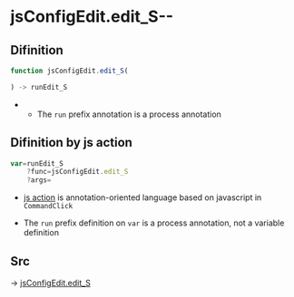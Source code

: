 # jsConfigEdit.edit_S--

## Difinition

```js.js
function jsConfigEdit.edit_S(

) -> runEdit_S
```

- - The `run` prefix annotation is a process annotation


## Difinition by js action

```js.js
var=runEdit_S
	?func=jsConfigEdit.edit_S
	?args=

```

- [js action](#) is annotation-oriented language based on javascript in `CommandClick`

- The `run` prefix definition on `var` is a process annotation, not a variable definition

## Src

-> [jsConfigEdit.edit_S](https://github.com/puutaro/CommandClick/blob/master/app/src/main/java/com/puutaro/commandclick/fragment_lib/terminal_fragment/js_interface/system/JsConfigEdit.kt#L11)


